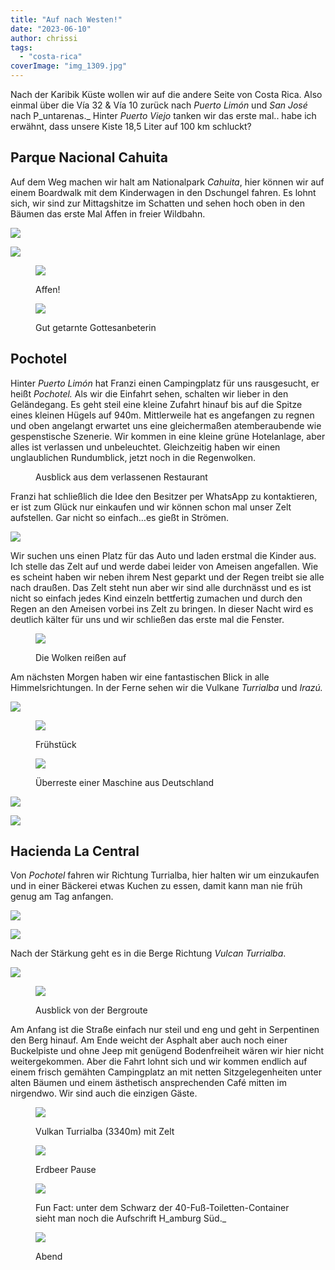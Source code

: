 ```yaml
---
title: "Auf nach Westen!"
date: "2023-06-10"
author: chrissi
tags: 
  - "costa-rica"
coverImage: "img_1309.jpg"
---
```


Nach der Karibik Küste wollen wir auf die andere Seite von Costa Rica. Also einmal über die Vía 32 & Vía 10 zurück nach _Puerto Limón_ und _San José_ nach P_untarenas._ Hinter _Puerto Viejo_ tanken wir das erste mal.. habe ich erwähnt, dass unsere Kiste 18,5 Liter auf 100 km schluckt?

## Parque Nacional Cahuita

Auf dem Weg machen wir halt am Nationalpark _Cahuita_, hier können wir auf einem Boardwalk mit dem Kinderwagen in den Dschungel fahren. Es lohnt sich, wir sind zur Mittagshitze im Schatten und sehen hoch oben in den Bäumen das erste Mal Affen in freier Wildbahn.

![](https://hafenstrand.wordpress.com/wp-content/uploads/2023/06/img_4599.jpg?w=768)

![](https://hafenstrand.wordpress.com/wp-content/uploads/2023/06/img_1158.jpg?w=768)

<figure>

![](https://hafenstrand.wordpress.com/wp-content/uploads/2023/06/img_1166.jpg?w=768)

<figcaption>

Affen!

</figcaption>

</figure>

<figure>

![](https://hafenstrand.wordpress.com/wp-content/uploads/2023/06/img_1178.jpg?w=1024)

<figcaption>

Gut getarnte Gottesanbeterin

</figcaption>

</figure>

## Pochotel

Hinter _Puerto Limón_ hat Franzi einen Campingplatz für uns rausgesucht, er heißt _Pochotel._ Als wir die Einfahrt sehen, schalten wir lieber in den Geländegang. Es geht steil eine kleine Zufahrt hinauf bis auf die Spitze eines kleinen Hügels auf 940m. Mittlerweile hat es angefangen zu regnen und oben angelangt erwartet uns eine gleichermaßen atemberaubende wie gespenstische Szenerie. Wir kommen in eine kleine grüne Hotelanlage, aber alles ist verlassen und unbeleuchtet. Gleichzeitig haben wir einen unglaublichen Rundumblick, jetzt noch in die Regenwolken.

<figure>

<figcaption>

Ausblick aus dem verlassenen Restaurant

</figcaption>



</figure>

Franzi hat schließlich die Idee den Besitzer per WhatsApp zu kontaktieren, er ist zum Glück nur einkaufen und wir können schon mal unser Zelt aufstellen. Gar nicht so einfach…es gießt in Strömen.

![](https://hafenstrand.wordpress.com/wp-content/uploads/2023/06/img_1238.jpg?w=768)

Wir suchen uns einen Platz für das Auto und laden erstmal die Kinder aus. Ich stelle das Zelt auf und werde dabei leider von Ameisen angefallen. Wie es scheint haben wir neben ihrem Nest geparkt und der Regen treibt sie alle nach draußen. Das Zelt steht nun aber wir sind alle durchnässt und es ist nicht so einfach jedes Kind einzeln bettfertig zumachen und durch den Regen an den Ameisen vorbei ins Zelt zu bringen. In dieser Nacht wird es deutlich kälter für uns und wir schließen das erste mal die Fenster.

<figure>

![](https://hafenstrand.wordpress.com/wp-content/uploads/2023/06/img_1248.jpg?w=1024)

<figcaption>

Die Wolken reißen auf

</figcaption>

</figure>

Am nächsten Morgen haben wir eine fantastischen Blick in alle Himmelsrichtungen. In der Ferne sehen wir die Vulkane _Turrialba_ und _Irazú._

![](https://hafenstrand.wordpress.com/wp-content/uploads/2023/06/img_1269.jpg?w=1024)

<figure>

![](https://hafenstrand.wordpress.com/wp-content/uploads/2023/06/img_1251.jpg?w=1024)

<figcaption>

Frühstück

</figcaption>

</figure>

<figure>

![](https://hafenstrand.wordpress.com/wp-content/uploads/2023/06/img_1219.jpg?w=768)

<figcaption>

Überreste einer Maschine aus Deutschland

</figcaption>

</figure>

![](https://hafenstrand.wordpress.com/wp-content/uploads/2023/06/img_1266.jpg?w=768)

![](https://hafenstrand.wordpress.com/wp-content/uploads/2023/06/img_1254.jpg?w=1024)

## Hacienda La Central

Von _Pochotel_ fahren wir Richtung Turrialba, hier halten wir um einzukaufen und in einer Bäckerei etwas Kuchen zu essen, damit kann man nie früh genug am Tag anfangen.

![](https://hafenstrand.wordpress.com/wp-content/uploads/2023/06/img_1280.jpg?w=1024)

![](https://hafenstrand.wordpress.com/wp-content/uploads/2023/06/img_4607.jpg?w=768)

Nach der Stärkung geht es in die Berge Richtung _Vulcan Turrialba_.

![](https://hafenstrand.wordpress.com/wp-content/uploads/2023/06/img_1314.jpg?w=1024)

<figure>

![](https://hafenstrand.wordpress.com/wp-content/uploads/2023/06/img_1309.jpg?w=1024)

<figcaption>

Ausblick von der Bergroute

</figcaption>

</figure>

Am Anfang ist die Straße einfach nur steil und eng und geht in Serpentinen den Berg hinauf. Am Ende weicht der Asphalt aber auch noch einer Buckelpiste und ohne Jeep mit genügend Bodenfreiheit wären wir hier nicht weitergekommen. Aber die Fahrt lohnt sich und wir kommen endlich auf einem frisch gemähten Campingplatz an mit netten Sitzgelegenheiten unter alten Bäumen und einem ästhetisch ansprechenden Café mitten im nirgendwo. Wir sind auch die einzigen Gäste.

<figure>

![](https://hafenstrand.wordpress.com/wp-content/uploads/2023/06/img_1352.jpg?w=1024)

<figcaption>

Vulkan Turrialba (3340m) mit Zelt

</figcaption>

</figure>

<figure>

![](https://hafenstrand.wordpress.com/wp-content/uploads/2023/06/img_1366.jpg?w=1024)

<figcaption>

Erdbeer Pause

</figcaption>

</figure>

<figure>

![](https://hafenstrand.wordpress.com/wp-content/uploads/2023/06/img_1355.jpg?w=1024)

<figcaption>

Fun Fact: unter dem Schwarz der 40-Fuß-Toiletten-Container sieht man noch die Aufschrift H_amburg Süd._

</figcaption>

</figure>

<figure>

![](https://hafenstrand.wordpress.com/wp-content/uploads/2023/06/img_1378.jpg?w=1024)

<figcaption>

Abend

</figcaption>

</figure>
